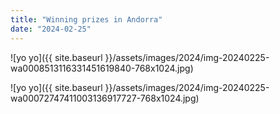 ```yaml
---
title: "Winning prizes in Andorra"
date: "2024-02-25"
---
```


![yo yo]({{ site.baseurl }}/assets/images/2024/img-20240225-wa0008513116331451619840-768x1024.jpg)

![yo yo]({{ site.baseurl }}/assets/images/2024/img-20240225-wa00072747411003136917727-768x1024.jpg)
